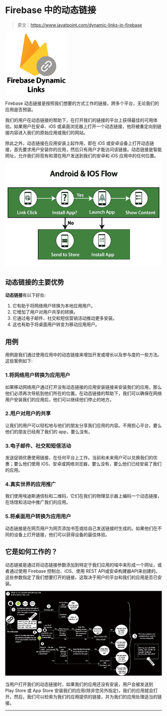 # Firebase 中的动态链接

> 原文：<https://www.javatpoint.com/dynamic-links-in-firebase>

![Dynamic Links in Firebase](img/347af6e9f7bd6f2108ee536de9be57a6.png)

Firebase 动态链接是按照我们想要的方式工作的链接，跨多个平台，无论我们的应用是否预装。

我们的用户在动态链接的帮助下，在打开我们的链接的平台上获得最佳的可用体验。如果用户在安卓、iOS 或桌面浏览器上打开一个动态链接，他将被重定向到链接内容进入我们的原始应用或我们的网站。

除此之外，动态链接在应用安装上起作用，即在 iOS 或安卓设备上打开动态链接，首先要求用户安装你的应用，然后只有用户才能访问该链接。动态链接是智能网址，允许我们将现有和潜在用户发送到我们的安卓和 iOS 应用中的任何位置。

![Dynamic Links in Firebase](img/0c5f3086b8b87e78eacd6edc4bc98ab3.png)

## 动态链接的主要优势

**动态链接**有以下好处:

1.  它有助于将网络用户转换为本地应用用户。
2.  它增加了用户对用户共享的转换。
3.  它通过电子邮件、社交和短信营销活动推动更多安装。
4.  这也有助于将桌面用户转变为移动应用用户。

## 用例

用例是我们通过使用应用中的动态链接来增加开发或增长以及参与度的一些方法。这些案例如下:

### 1.将网络用户转换为应用用户

如果移动网络用户通过打开没有动态链接的应用安装链接来安装我们的应用，那么他们必须再次导航到他们所在的位置。在动态链接的帮助下，我们可以确保在网络用户安装我们的应用后，他们可以继续他们停止的地方。

### 2.用户对用户的共享

让我们的用户可以轻松地与他们的朋友分享我们应用的内容。不用担心平台，要么他们的朋友已经用了我们的 app，要么没有。

### 3.电子邮件、社交和短信活动

发送促销优惠使用链接，在任何平台上工作。当前和未来用户可以兑换我们的优惠；要么他们使用 iOS、安卓或网络浏览器，要么没有，要么他们已经安装了我们的应用。

### 4.真实世界的应用推广

我们使用埃迪斯通信标和二维码，它们在我们的物理显示器上编码一个动态链接，在场馆和活动中推广我们的应用。

### 5.将桌面用户转换为应用用户

动态链接是在网页用户为网页添加书签或给自己发送链接时生成的。如果他们在不同的设备上打开链接，他们可以获得设备的最佳体验。

## 它是如何工作的？

动态链接是通过将动态链接参数添加到特定于我们应用的域中来形成一个网址，或者通过使用 Firebase 控制台、iOS、使用 REST API或安卓构建器API来创建的。这些参数指定了我们想要打开的链接，这取决于用户的平台和我们的应用是否已安装。

![Dynamic Links in Firebase](img/62c7fd9fdaf65ca59640d7a91391b23a.png)

当用户打开我们的动态链接时，如果我们的应用还没有安装，用户会被发送到 Play Store 或 App Store 安装我们的应用(除非您另外指定)，我们的应用就会打开。然后，我们可以检索为我们的应用提供的链接，并为我们的应用处理适当的链接。

* * *